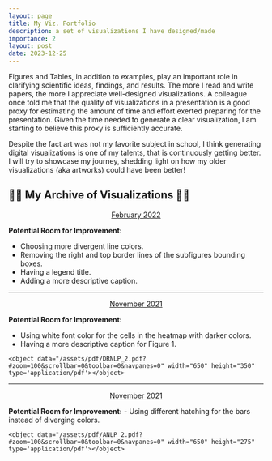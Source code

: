 ```yaml
---
layout: page
title: My Viz. Portfolio
description: a set of visualizations I have designed/made
importance: 2
layout: post
date: 2023-12-25
---
```


Figures and Tables, in addition to examples, play an important role in clarifying scientific ideas, findings, and results. The more I read and write papers, the more I appreciate well-designed visualizations. A colleague once told me that the quality of visualizations in a presentation is a good proxy for estimating the amount of time and effort exerted preparing for the presentation. Given the time needed to generate a clear visualization, I am starting to believe this proxy is sufficiently accurate.

Despite the fact art was not my favorite subject in school, I think generating digital visualizations is one of my talents, that is continuously getting better. I will try to showcase my journey, shedding light on how my older visualizations (aka artworks) could have been better!

## 📁📁 My Archive of Visualizations 📁📁

<p style="text-align: center;"><u>February 2022</u></p>

<b>Potential Room for Improvement:</b>
- Choosing more divergent line colors.
- Removing the right and top border lines of the subfigures bounding boxes.
- Having a legend title.
- Adding a more descriptive caption.

<p style="text-align: center;">
    <object data="/assets/pdf/NLU_1.pdf?#zoom=100&scrollbar=0&toolbar=0&navpanes=0" width="650" height="580" type='application/pdf'></object>
</p>

<hr>

<p style="text-align: center;"><u>November 2021</u></p>

<b>Potential Room for Improvement:</b>
- Using white font color for the cells in the heatmap with darker colors.
- Having a more descriptive caption for Figure 1.

<p style="text-align: center;">
    <object data="/assets/pdf/DRNLP_1.pdf?#zoom=100&scrollbar=0&toolbar=0&navpanes=0" width="650" height="300" type='application/pdf'></object>

    <object data="/assets/pdf/DRNLP_2.pdf?#zoom=100&scrollbar=0&toolbar=0&navpanes=0" width="650" height="350" type='application/pdf'></object>
</p>

<hr>

<p style="text-align: center;"><u>November 2021</u></p>
<b>Potential Room for Improvement:</b>
- Using different hatching for the bars instead of diverging colors.

<p style="text-align: center;">
    <object data="/assets/pdf/ANLP_1.pdf?#zoom=100&scrollbar=0&toolbar=0&navpanes=0" width="650" height="275" type='application/pdf'></object>

    <object data="/assets/pdf/ANLP_2.pdf?#zoom=100&scrollbar=0&toolbar=0&navpanes=0" width="650" height="275" type='application/pdf'></object>
</p>